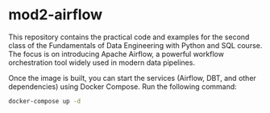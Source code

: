 # mod2-airflow
This repository contains the practical code and examples for the second class of the Fundamentals of Data Engineering with Python and SQL course. The focus is on introducing Apache Airflow, a powerful workflow orchestration tool widely used in modern data pipelines.

Once the image is built, you can start the services (Airflow, DBT, and other dependencies) using Docker Compose. Run the following command:
```bash
docker-compose up -d